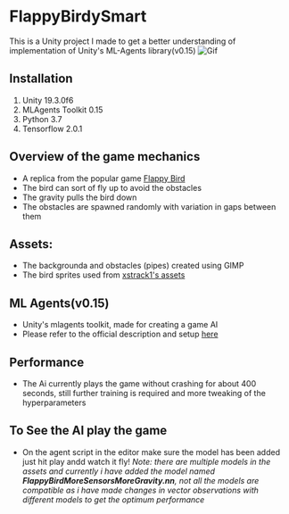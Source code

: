 # FlappyBirdySmart
This is a Unity project I made to get a better understanding of implementation of Unity's ML-Agents library(v0.15)
![Gif](https://media.giphy.com/media/fUSx2pEdWvoYB3SmxL/giphy.gif)
## Installation
1. Unity 19.3.0f6
2. MLAgents Toolkit 0.15
3. Python 3.7
4. Tensorflow 2.0.1

## Overview of the game mechanics
* A replica from the popular game [Flappy Bird](http://flappybird.io/)
* The bird can sort of fly up to avoid the obstacles
* The gravity pulls the bird down
* The obstacles are spawned randomly with variation in gaps between them

## Assets:
* The backgrounda and obstacles (pipes) created using GIMP
* The bird sprites used from [xstrack1's assets](https://github.com/xstreck1/Flappy-Agents)

## ML Agents(v0.15)
* Unity's mlagents toolkit, made for creating a game AI
* Please refer to the official description and setup [here](https://github.com/Unity-Technologies/ml-agents)

## Performance
* The Ai currently plays the game without crashing for about 400 seconds, still further training is required and more tweaking of the hyperparameters

## To See the AI play the game
* On the agent script in the editor make sure the model has been added just hit play andd watch it fly!
*Note: there are multiple models in the assets and currently i have added the model named **FlappyBirdMoreSensorsMoreGravity.nn**, not all the models are compatible as i have made changes in vector observations with different models to get the optimum performance*
